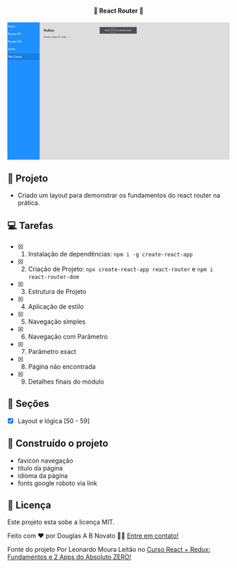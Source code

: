 <h4 align="center"> 
	🚧 React Router 🚀
</h4>   

<p align="center" style="display: flex; align-items: flex-start; justify-content: center;"> 
  <img alt="NavagacaoReactRouter" title="#NavagacaoReactRouter" src="./.github/tela.jpg" width="600px"> 
</p> 

## 🎨 Projeto

- Criado um layout para demonstrar os fundamentos do react router na prática.

## 💻 Tarefas

- [x] 1. Instalação de dependências: `npm i -g create-react-app`
- [x] 2. Criação de Projeto: `npx create-react-app react-router` e `npm i react-router-dom`
- [x] 3. Estrutura de Projeto
- [x] 4. Aplicação de estilo
- [x] 5. Navegação simples
- [x] 6. Navegação com Parâmetro
- [x] 7. Parâmetro exact
- [x] 8. Página não encontrada
- [x] 9. Detalhes finais do módulo

## 🚀 Seções 

- [x] Layout e lógica [50 - 59] 

## 🚀 Construído o projeto 

- favicon navegação
- título da página
- idioma da página
- fonts google roboto via link
 
## 📝 Licença

Este projeto esta sobe a licença MIT.

Feito com ❤️ por Douglas A B Novato 👋🏽 [Entre em contato!](https://www.linkedin.com/in/douglasabnovato/)
 
Fonte do projeto Por Leonardo Moura Leitão no [Curso React + Redux: Fundamentos e 2 Apps do Absoluto ZERO!](https://www.udemy.com/course/react-redux-pt/)

